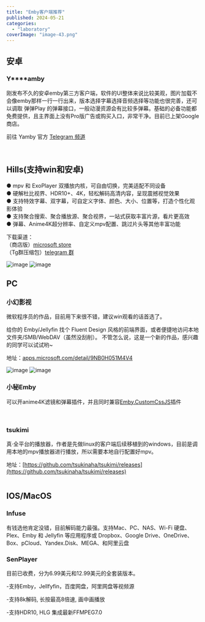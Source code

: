 ```yaml
---
title: "Emby客户端推荐"
published: 2024-05-21
categories: 
  - "laboratory"
coverImage: "image-43.png"
---
```


## 安卓

### **Y****amby**

刚发布不久的安卓emby第三方客户端，软件的UI整体来说比较美观，图片加载不会像emby那样一行一行出来，版本选择字幕选择音频选择等功能也很完善，还可以调取 弹弹Play 的弹幕接口，一般动漫资源会有比较多弹幕。基础的必备功能都免费提供，且主界面上没有Pro版广告或购买入口，非常干净。目前已上架Google商店。

前往 Yamby 官方 [Telegram 频道](https://t.me/yamby_release)

<picture>
    <source srcset="https://s3.catcat.blog/images/2024/05/image-43.avif" type="image/avif">
    <source srcset="https://s3.catcat.blog/images/2024/05/image-43.webp" type="image/webp">
    <img src="https://s3.catcat.blog/images/2024/05/image-43.jpg" alt="" loading="lazy">
</picture>

<picture>
    <source srcset="https://s3.catcat.blog/images/2024/05/image-42.avif" type="image/avif">
    <source srcset="https://s3.catcat.blog/images/2024/05/image-42.webp" type="image/webp">
    <img src="https://s3.catcat.blog/images/2024/05/image-42.jpg" alt="" loading="lazy">
</picture>

## Hills(支持win和安卓)

● mpv 和 ExoPlayer 双播放内核，可自由切换，完美适配不同设备  
● 硬解杜比视界、HDR10+、4K，轻松解码高清内容，呈现震撼视觉效果  
● 支持特效字幕、双字幕，可自定义字体、颜色、大小、位置等，打造个性化观影体验  
● 支持聚合搜索、聚合播放源、聚合视界，一站式获取丰富片源，看片更高效  
● 弹幕、Anime4K超分辨率、自定义mpv配置、跳过片头等其他丰富功能

下载渠道：  
（商店版）[microsoft store](https://apps.microsoft.com/detail/9NXNZFRLLWZX)  
（Tg群压缩包）[telegram 群](https://t.me/HillsChat/113981)

<picture>
    <source srcset="https://s3.catcat.blog/images/2024/05/image-52-scaled.avif" type="image/avif">
    <source srcset="https://s3.catcat.blog/images/2024/05/image-52-scaled.webp" type="image/webp">
    <img src="https://s3.catcat.blog/images/2024/05/image-52-scaled.jpg" alt="image" loading="lazy">
</picture>

<picture>
    <source srcset="https://s3.catcat.blog/images/2024/05/image-53.avif" type="image/avif">
    <source srcset="https://s3.catcat.blog/images/2024/05/image-53.webp" type="image/webp">
    <img src="https://s3.catcat.blog/images/2024/05/image-53.jpg" alt="image" loading="lazy">
</picture>

## PC

### 小幻影视

微软程序员的作品，目前用下来很不错，建议win观看的话首选了。

给你的 Emby/Jellyfin 找个 Fluent Design 风格的前端界面，或者便捷地访问本地文件夹/SMB/WebDAV（虽然没刮削）。 不管怎么说，这是一个新的作品，感兴趣的同学可以试试哟~

地址：[apps.microsoft.com/detail/9NB0H051M4V4](http://apps.microsoft.com/detail/9NB0H051M4V4)

<picture>
    <source srcset="https://s3.catcat.blog/images/2024/05/image-50-scaled.avif" type="image/avif">
    <source srcset="https://s3.catcat.blog/images/2024/05/image-50-scaled.webp" type="image/webp">
    <img src="https://s3.catcat.blog/images/2024/05/image-50-scaled.jpg" alt="image" loading="lazy">
</picture>

<picture>
    <source srcset="https://s3.catcat.blog/images/2024/05/image-51-scaled.avif" type="image/avif">
    <source srcset="https://s3.catcat.blog/images/2024/05/image-51-scaled.webp" type="image/webp">
    <img src="https://s3.catcat.blog/images/2024/05/image-51-scaled.jpg" alt="image" loading="lazy">
</picture>

### 小秘Emby

可以开anime4K滤镜和弹幕插件，并且同时兼容[Emby.CustomCssJS](https://github.com/Shurelol/Emby.CustomCssJS)插件

<picture>
    <source srcset="https://s3.catcat.blog/images/2024/05/image-38.avif" type="image/avif">
    <source srcset="https://s3.catcat.blog/images/2024/05/image-38.webp" type="image/webp">
    <img src="https://s3.catcat.blog/images/2024/05/image-38.jpg" alt="" loading="lazy">
</picture>

<picture>
    <source srcset="https://s3.catcat.blog/images/2024/05/image-39.avif" type="image/avif">
    <source srcset="https://s3.catcat.blog/images/2024/05/image-39.webp" type="image/webp">
    <img src="https://s3.catcat.blog/images/2024/05/image-39.jpg" alt="" loading="lazy">
</picture>

### **tsukimi**

真·全平台的播放器，作者是先做linux的客户端后续移植到的windows，目前是调用本地的mpv播放器进行播放，所以需要本地自行配置好mpv。

地址：[https://github.com/tsukinaha/tsukimi/releases](https://github.com/tsukinaha/tsukimi/releases)

<picture>
    <source srcset="https://s3.catcat.blog/images/2024/05/image-41.avif" type="image/avif">
    <source srcset="https://s3.catcat.blog/images/2024/05/image-41.webp" type="image/webp">
    <img src="https://s3.catcat.blog/images/2024/05/image-41.jpg" alt="" loading="lazy">
</picture>

## IOS/MacOS

### Infuse

有钱选他肯定没错，目前解码能力最强。支持Mac、PC、NAS、Wi-Fi 硬盘、Plex、Emby 和 Jellyfin 等应用程序或 Dropbox、Google Drive、OneDrive、Box、pCloud、Yandex.Disk、MEGA、和阿里云盘

### SenPlayer

目前已收费，分为6.99美元和12.99美元的全套装版本。

\-支持Emby，Jellfyfin，百度网盘，阿里网盘等视频源

\-支持8k解码, 长按最高8倍速, 画中画播放

\-支持HDR10, HLG 集成最新FFMPEG7.0

<picture>
    <source srcset="https://s3.catcat.blog/images/2024/05/305f4503f60eafeafeabfac2aa887094_720.avif" type="image/avif">
    <source srcset="https://s3.catcat.blog/images/2024/05/305f4503f60eafeafeabfac2aa887094_720.webp" type="image/webp">
    <img src="https://s3.catcat.blog/images/2024/05/305f4503f60eafeafeabfac2aa887094_720.jpg" alt="" loading="lazy">
</picture>

<picture>
    <source srcset="https://s3.catcat.blog/images/2024/05/0ccd7d578f76de607f5259dd33528123_720.avif" type="image/avif">
    <source srcset="https://s3.catcat.blog/images/2024/05/0ccd7d578f76de607f5259dd33528123_720.webp" type="image/webp">
    <img src="https://s3.catcat.blog/images/2024/05/0ccd7d578f76de607f5259dd33528123_720.jpg" alt="" loading="lazy">
</picture>

<picture>
    <source srcset="https://s3.catcat.blog/images/2024/05/556afc237ad3d3b581d5b91c28bab100_720.avif" type="image/avif">
    <source srcset="https://s3.catcat.blog/images/2024/05/556afc237ad3d3b581d5b91c28bab100_720.webp" type="image/webp">
    <img src="https://s3.catcat.blog/images/2024/05/556afc237ad3d3b581d5b91c28bab100_720.jpg" alt="" loading="lazy">
</picture>
